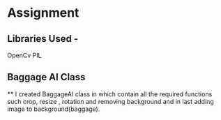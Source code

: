 # Assignment

## Libraries Used -
  OpenCv
  PIL
  
 ## Baggage AI Class 
 ** I created BaggageAI class in which contain all the required functions such crop, resize , rotation  and removing background and in last adding image to background(baggage).

